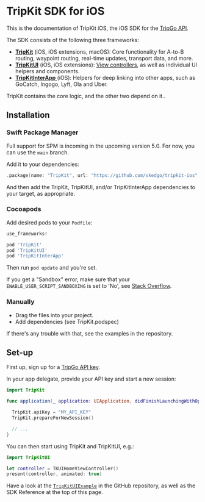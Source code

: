 # TripKit SDK for iOS

This is the documentation of TripKit iOS, the iOS SDK for the [TripGo API](https://developer.tripgo.com).

The SDK consists of the following three frameworks:

- [**TripKit**](sdk/documentation/tripkit/index.html) (iOS, iOS extensions, macOS): Core functionality for A-to-B routing, waypoint routing, real-time updates, transport data, and more.
- [**TripKitUI**](sdk/documentation/tripkitui/index.html) (iOS, iOS extensions): [View controllers](view-controllers.md), as well as individual UI helpers and components.
- [**TripKitInterApp** ](sdk/documentation/tripkitinterapp/index.html) (iOS): Helpers for deep linking into other apps, such as GoCatch, Ingogo, Lyft, Ola and Uber.

TripKit contains the core logic, and the other two depend on it..

## Installation

### Swift Package Manager

Full support for SPM is incoming in the upcoming version 5.0. For now, you can use the `main` branch.

Add it to your dependencies:

```swift
.package(name: "TripKit", url: "https://github.com/skedgo/tripkit-ios", branch: "main")
```

And then add the TripKit, TripKitUI, and/or TripKitInterApp dependencies to your target, as appropriate.

### Cocoapods

Add desired pods to your `Podfile`:

```ruby
use_frameworks!

pod 'TripKit'
pod 'TripKitUI'
pod 'TripKitInterApp'
```

Then run `pod update` and you're set.

If you get a "Sandbox" error, make sure that your `ENABLE_USER_SCRIPT_SANDBOXING` is set to 'No', see [Stack Overflow](https://stackoverflow.com/questions/76590131/error-while-build-ios-app-in-xcode-sandbox-rsync-samba-13105-deny1-file-w).

### Manually

- Drag the files into your project.
- Add dependencies (see TripKit.podspec)

If there's any trouble with that, see the examples in the repository.

## Set-up

First up, sign up for a [TripGo API key](https://developer.tripgo.com).

In your app delegate, provide your API key and start a new session:

```swift
import TripKit

func application(_ application: UIApplication, didFinishLaunchingWithOptions launchOptions: [UIApplication.LaunchOptionsKey: Any]?) -> Bool {

  TripKit.apiKey = "MY_API_KEY"
  TripKit.prepareForNewSession()

  // ...
}
```

You can then start using TripKit and TripKitUI, e.g.:

```swift
import TripKitUI

let controller = TKUIHomeViewController()
present(controller, animated: true)
```

Have a look at the [`TripKitUIExample`](https://github.com/skedgo/tripkit-ios/tree/main/Examples/TripKitUIExample) in the GitHub repository, as well as the SDK Reference at the top of this page.

